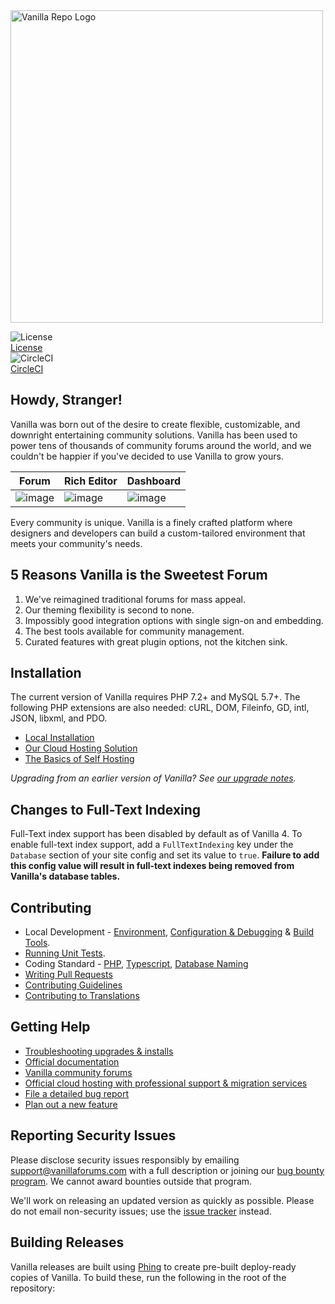 <img src="https://user-images.githubusercontent.com/1770056/51494323-414e8980-1d86-11e9-933c-e647b5ea49f4.png" alt="Vanilla Repo Logo" width="500" />

![License](https://img.shields.io/github/license/vanilla/vanilla.svg)  
[License](https://github.com/vanilla/vanilla/blob/master/LICENSE)  
![CircleCI](https://circleci.com/gh/vanilla/vanilla/tree/master.svg?style=svg)  
[CircleCI](https://circleci.com/gh/vanilla/vanilla/tree/master)  

## Howdy, Stranger!

Vanilla was born out of the desire to create flexible, customizable, and downright entertaining community solutions. Vanilla has been used to power tens of thousands of community forums around the world, and we couldn't be happier if you've decided to use Vanilla to grow yours.

| Forum                                                                                                         | Rich Editor                                                                                                   | Dashboard                                                                                                     |
| ------------------------------------------------------------------------------------------------------------- | ------------------------------------------------------------------------------------------------------------- | ------------------------------------------------------------------------------------------------------------- |
| ![image](https://user-images.githubusercontent.com/1770056/51584623-2a9e5480-1ea4-11e9-9650-b37b0d6da609.png) | ![image](https://user-images.githubusercontent.com/1770056/51584966-8fa67a00-1ea5-11e9-8fe2-1b110035a025.png) | ![image](https://user-images.githubusercontent.com/1770056/51422470-00cfef80-1b7d-11e9-9d3f-25ada61cecea.png) |

Every community is unique. Vanilla is a finely crafted platform where designers and developers can build a custom-tailored environment that meets your community's needs.

## 5 Reasons Vanilla is the Sweetest Forum

1. We've reimagined traditional forums for mass appeal.
2. Our theming flexibility is second to none.
3. Impossibly good integration options with single sign-on and embedding.
4. The best tools available for community management.
5. Curated features with great plugin options, not the kitchen sink.

## Installation

The current version of Vanilla requires PHP 7.2+ and MySQL 5.7+. The following PHP extensions are also needed: cURL, DOM, Fileinfo, GD, intl, JSON, libxml, and PDO.

- [Local Installation](https://github.com/vanilla/vanilla-docker)
- [Our Cloud Hosting Solution](https://vanillaforums.com/en/plans/)
- [The Basics of Self Hosting](https://docs.vanillaforums.com/developer/installation/self-hosting/)

*Upgrading from an earlier version of Vanilla? See [our upgrade notes](https://docs.vanillaforums.com/developer/installation/self-hosting/#upgrading).*

## Changes to Full-Text Indexing

Full-Text index support has been disabled by default as of Vanilla 4. To enable full-text index support, add a `FullTextIndexing` key under the `Database` section of your site config and set its value to `true`. **Failure to add this config value will result in full-text indexes being removed from Vanilla's database tables.**

## Contributing

- Local Development - [Environment](https://github.com/vanilla/vanilla-docker), [Configuration & Debugging](https://docs.vanillaforums.com/developer/tools/environment/) & [Build Tools](https://docs.vanillaforums.com/developer/tools/building-frontend/).
- [Running Unit Tests](https://github.com/vanilla/vanilla/blob/master/tests/README.md).
- Coding Standard - [PHP](https://docs.vanillaforums.com/developer/contributing/coding-standard-php/), [Typescript](https://docs.vanillaforums.com/developer/contributing/coding-standard-typescript/), [Database Naming](https://docs.vanillaforums.com/developer/contributing/database-naming-standards/)
- [Writing Pull Requests](https://docs.vanillaforums.com/developer/contributing/pull-requests/)
- [Contributing Guidelines](https://github.com/vanilla/vanilla/blob/master/CONTRIBUTING.md)
- [Contributing to Translations](https://github.com/vanilla/locales/blob/master/README.md)

## Getting Help

- [Troubleshooting upgrades & installs](http://docs.vanillaforums.com/developers/troubleshooting/)
- [Official documentation](http://docs.vanillaforums.com)
- [Vanilla community forums](https://open.vanillaforums.com/discussions)
- [Official cloud hosting with professional support & migration services](https://vanillaforums.com/plans)
- [File a detailed bug report](https://github.com/vanilla/vanilla/issues/new?template=bug_report.md)
- [Plan out a new feature](https://github.com/vanilla/vanilla/issues/new?template=new_feature.md)

## Reporting Security Issues

Please disclose security issues responsibly by emailing support@vanillaforums.com with a full description or joining our [bug bounty program](https://hackerone.com/vanilla). We cannot award bounties outside that program.

We'll work on releasing an updated version as quickly as possible. Please do not email non-security issues; use the [issue tracker](https://github.com/vanilla/vanilla/issues) instead.

## Building Releases

Vanilla releases are built using [Phing](https://www.phing.info/) to create pre-built deploy-ready copies of Vanilla. To build these, run the following in the root of the repository:
